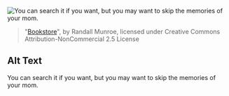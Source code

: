 ![You can search it if you want, but you may want to skip the memories of your mom.](https://imgs.xkcd.com/comics/bookstore.png)
> "[Bookstore](https://xkcd.com/294/)", by Randall Munroe, licensed under Creative Commons Attribution-NonCommercial 2.5 License

## Alt Text
You can search it if you want, but you may want to skip the memories of your mom.
